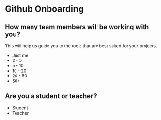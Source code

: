 # Github Onboarding

## How many team members will be working with you?

This will help us guide you to the tools that are best suited for your projects.

- Just me
- 2 - 5
- 5 - 10
- 10 - 20
- 20 - 50
- 50+

## Are you a student or teacher?

- Student
- Teacher
